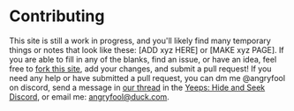 # Contributing

This site is still a work in progress, and you'll likely find many temporary things or notes that look like these: [ADD xyz HERE] or [MAKE xyz PAGE]. If you are able to fill in any of the blanks, find an issue, or have an idea, feel free to [fork this site](https://github.com/lrutjens/lrutjens.github.io/tree/src), add your changes, and submit a pull request! If you need any help or have submitted a pull request, you can dm me @angryfool on discord, send a message in [our thread](https://discord.com/channels/1197017602292207666/1234241641272049795/1234241641272049795) in the [Yeeps: Hide and Seek Discord](https://discord.com/invite/yeeps), or email me: [angryfool@duck.com](mailto:angryfool@duck.com).